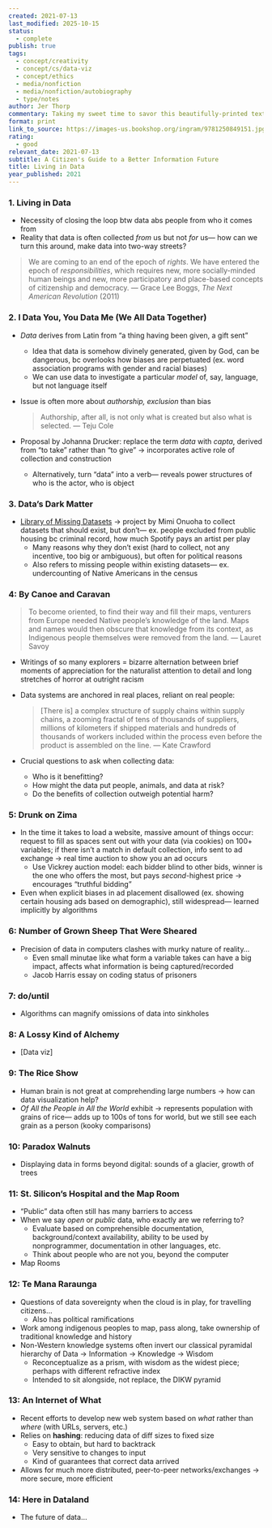 ```yaml
---
created: 2021-07-13
last_modified: 2025-10-15
status:
  - complete
publish: true
tags:
  - concept/creativity
  - concept/cs/data-viz
  - concept/ethics
  - media/nonfiction
  - media/nonfiction/autobiography
  - type/notes
author: Jer Thorp
commentary: Taking my sweet time to savor this beautifully-printed text, which I’ve been awaiting for several years. It is, thus far, well worth the wait.
format: print
link_to_source: https://images-us.bookshop.org/ingram/9781250849151.jpg?v=87438a14b20dd86c5331e73e31824b1e
rating:
  - good
relevant_date: 2021-07-13
subtitle: A Citizen's Guide to a Better Information Future
title: Living in Data
year_published: 2021
---
```


### 1. Living in Data

- Necessity of closing the loop btw data abs people from who it comes from
- Reality that data is often collected *from* us but not *for* us— how can we turn this around, make data into two-way streets?

> We are coming to an end of the epoch of *rights*. We have entered the epoch of *responsibilities*, which requires new, more socially-minded human beings and new, more participatory and place-based concepts of citizenship and democracy. — Grace Lee Boggs, *The Next American Revolution* (2011)

### 2. I Data You, You Data Me (We All Data Together)

- *Data* derives from Latin from “a thing having been given, a gift sent”
    - Idea that data is somehow divinely generated, given by God, can be dangerous, bc overlooks how biases are perpetuated (ex. word association programs with gender and racial biases)
    - We can use data to investigate a particular *model* of, say, language, but not language itself
- Issue is often more about *authorship,* *exclusion* than bias

    > Authorship, after all, is not only what is created but also what is selected. — Teju Cole

- Proposal by Johanna Drucker: replace the term *data* with *capta*, derived from “to take” rather than “to give” → incorporates active role of collection and construction
    - Alternatively, turn “data” into a verb— reveals power structures of who is the actor, who is object

### 3. Data’s Dark Matter

- [Library of Missing Datasets](https://github.com/MimiOnuoha/missing-datasets)  → project by Mimi Onuoha to collect datasets that should exist, but don’t— ex. people excluded from public housing bc criminal record, how much Spotify pays an artist per play
    - Many reasons why they don’t exist (hard to collect, not any incentive, too big or ambiguous), but often for political reasons
    - Also refers to missing people within existing datasets— ex. undercounting of Native Americans in the census

### 4: By Canoe and Caravan

> To become oriented, to find their way and fill their maps, venturers from Europe needed Native people’s knowledge of the land. Maps and names would then obscure that knowledge from its context, as Indigenous people themselves were removed from the land. — Lauret Savoy

- Writings of so many explorers = bizarre alternation between brief moments of appreciation for the naturalist attention to detail and long stretches of horror at outright racism
- Data systems are anchored in real places, reliant on real people:

    > [There is] a complex structure of supply chains within supply chains, a zooming fractal of tens of thousands of suppliers, millions of kilometers if shipped materials and hundreds of thousands of workers included within the process even before the product is assembled on the line. — Kate Crawford

- Crucial questions to ask when collecting data:
    - Who is it benefitting?
    - How might the data put people, animals, and data at risk?
    - Do the benefits of collection outweigh potential harm?

### 5: Drunk on Zima

- In the time it takes to load a website, massive amount of things occur:  request to fill as spaces sent out with your data (via cookies) on 100+ variables; if there isn’t a match in default collection, info sent to ad exchange → real time auction to show you an ad occurs
    - Use Vickrey auction model: each bidder blind to other bids, winner is the one who offers the most, but pays *second*-highest price → encourages “truthful bidding”
- Even when explicit biases in ad placement disallowed (ex. showing certain housing ads based on demographic), still widespread— learned implicitly by algorithms

### 6: Number of Grown Sheep That Were Sheared

- Precision of data in computers clashes with murky nature of reality…
    - Even small minutae like what form a variable takes can have a big impact, affects what information is being captured/recorded
    - Jacob Harris essay on coding status of prisoners

### 7: do/until

- Algorithms can magnify omissions of data into sinkholes

### 8: A Lossy Kind of Alchemy

- [Data viz]

### 9: The Rice Show

- Human brain is not great at comprehending large numbers → how can data visualization help?
- *Of All the People in All the World* exhibit → represents population with grains of rice— adds up to 100s of tons for world, but we still see each grain as a person (kooky comparisons)

### 10: Paradox Walnuts

- Displaying data in forms beyond digital: sounds of a glacier, growth of trees

### 11: St. Silicon’s Hospital and the Map Room

- “Public” data often still has many barriers to access
- When we say *open* or *public* data, who exactly are we referring to?
    - Evaluate based on comprehensible documentation, background/context availability, ability to be used by nonprogrammer, documentation in other languages, etc.
    - Think about people who are not you, beyond the computer
- Map Rooms

### 12: Te Mana Raraunga

- Questions of data sovereignty when the cloud is in play, for travelling citizens…
    - Also has political ramifications
- Work among indigenous peoples to map, pass along, take ownership of traditional knowledge and history
- Non-Western knowledge systems often invert our classical pyramidal hierarchy of Data → Information → Knowledge → Wisdom
    - Reconceptualize as a prism, with wisdom as the widest piece; perhaps with different refractive index
    - Intended to sit alongside, not replace, the DIKW pyramid

### 13: An Internet of What

- Recent efforts to develop new web system based on *what* rather than *where* (with URLs, servers, etc.)
- Relies on **hashing**: reducing data of diff sizes to fixed size
    - Easy to obtain, but hard to backtrack
    - Very sensitive to changes to input
    - Kind of guarantees that correct data arrived
- Allows for much more distributed, peer-to-peer networks/exchanges → more secure, more efficient

### 14: Here in Dataland

- The future of data…
